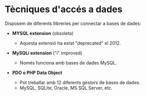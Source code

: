 # Tècniques d'accés a dades

Disposem de diferents llibreries per connectar a bases de dades:

* **MYSQL extension** (obsoleta)
  * Aquesta extensió ha estat "deprecated" el 2012.


* **MySQLi extension** ("i" improved)
  * Només funciona amb bases de dades MySQL.


* **PDO o PHP Data Object**
  * Pot treballar amb 12 diferents gestors de bases de dades.
  * MySQL, SQLite, Oracle, MS SQL Server, etc.
